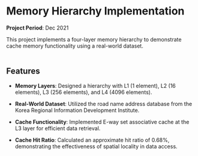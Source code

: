 # Memory Hierarchy Implementation
**Project Period**: Dec 2021

This project implements a four-layer memory hierarchy to demonstrate cache memory functionality using a real-world dataset. <br><br>
## Features
- **Memory Layers**: Designed a hierarchy with L1 (1 element), L2 (16 elements), L3 (256 elements), and L4 (4096 elements).
- **Real-World Dataset**: Utilized the road name address database from the Korea Regional Information Development Institute.

- **Cache Functionality**: Implemented E-way set associative cache at the L3 layer for efficient data retrieval.

- **Cache Hit Ratio**: Calculated an approximate hit ratio of 0.68%, demonstrating the effectiveness of spatial locality in data access.
